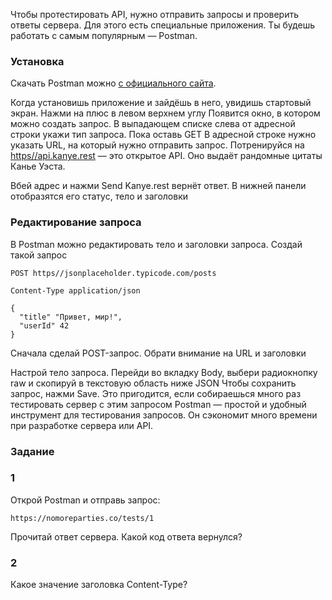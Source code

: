 Чтобы протестировать API, нужно отправить запросы и проверить ответы сервера. Для этого есть специальные приложения. Ты будешь работать с самым популярным — Postman.

### Установка

Скачать Postman можно [с официального сайта](https//www.postman.com/downloads/).

Когда установишь приложение и зайдёшь в него, увидишь стартовый экран. Нажми на плюс в левом верхнем углу
Появится окно, в котором можно создать запрос. В выпадающем списке слева от адресной строки укажи тип запроса. Пока оставь GET
В адресной строке нужно указать URL, на который нужно отправить запрос. Потренируйся на [https//api.kanye.rest](https//api.kanye.rest/) — это открытое API. Оно выдаёт рандомные цитаты Канье Уэста.

Вбей адрес и нажми Send
Kanye.rest вернёт ответ. В нижней панели отобразятся его статус, тело и заголовки
### Редактирование запроса

В Postman можно редактировать тело и заголовки запроса. Создай такой запрос
```
POST https//jsonplaceholder.typicode.com/posts

Content-Type application/json

{
  "title" "Привет, мир!",
  "userId" 42
} 
```

Сначала сделай POST-запрос. Обрати внимание на URL и заголовки

Настрой тело запроса. Перейди во вкладку Body, выбери радиокнопку raw и скопируй в текстовую область ниже JSON
Чтобы сохранить запрос, нажми Save. Это пригодится, если собираешься много раз тестировать сервер с этим запросом
Postman — простой и удобный инструмент для тестирования запросов. Он сэкономит много времени при разработке сервера или API.


### Задание
### 1
Открой Postman и отправь запрос:
```
https://nomoreparties.co/tests/1 
```

Прочитай ответ сервера. Какой код ответа вернулся?

### 2
Какое значение заголовка Content-Type?